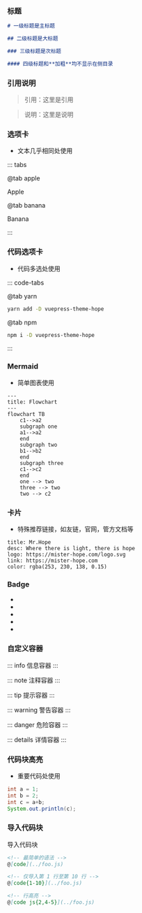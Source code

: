 

### 标题

```markdown
# 一级标题是主标题

## 二级标题是大标题

### 三级标题是次标题

#### 四级标题和**加粗**均不显示在侧目录
```



### 引用说明

> 引用：这里是引用

> 说明：这里是说明



### 选项卡

- 文本几乎相同处使用

::: tabs

@tab apple

Apple

@tab banana

Banana

:::



### 代码选项卡

- 代码多选处使用

::: code-tabs

@tab yarn

```bash
yarn add -D vuepress-theme-hope
```

@tab npm

```bash
npm i -D vuepress-theme-hope
```

:::



### Mermaid

- 简单图表使用

```mermaid
---
title: Flowchart
---
flowchart TB
    c1-->a2
    subgraph one
    a1-->a2
    end
    subgraph two
    b1-->b2
    end
    subgraph three
    c1-->c2
    end
    one --> two
    three --> two
    two --> c2
```

### 卡片

- 特殊推荐链接，如友链，官网，管方文档等

```card
title: Mr.Hope
desc: Where there is light, there is hope
logo: https://mister-hope.com/logo.svg
link: https://mister-hope.com
color: rgba(253, 230, 138, 0.15)
```



### Badge

- <Badge text="推荐" type="tip" vertical="middle" />
- <Badge text="警示" type="warning" vertical="middle" />
- <Badge text="不推荐" type="danger" vertical="middle" />
- <Badge text="常用" type="info" vertical="middle" />
- <Badge text="普通" type="note" vertical="middle" />



### 自定义容器

::: info
信息容器
:::

::: note
注释容器
:::

::: tip
提示容器
:::

::: warning
警告容器
:::

::: danger
危险容器
:::

::: details
详情容器
:::



### 代码块高亮

- 重要代码处使用

```java {2-3}
int a = 1;
int b = 2;
int c = a+b;
System.out.println(c);
```



### 导入代码块

导入代码块

```markdown
<!-- 最简单的语法 -->
@[code](../foo.js)

<!-- 仅导入第 1 行至第 10 行 -->
@[code{1-10}](../foo.js)

<!-- 行高亮 -->
@[code js{2,4-5}](../foo.js)
```
